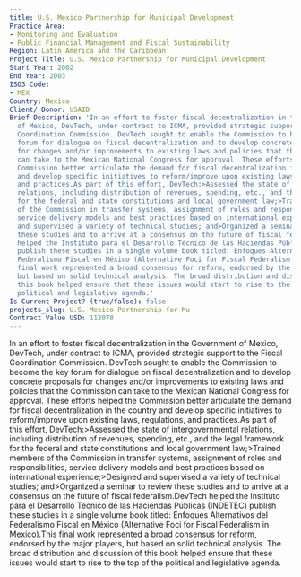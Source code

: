 ```yaml
---
title: U.S. Mexico Partnership for Municipal Development
Practice Area:
- Monitoring and Evaluation
- Public Financial Management and Fiscal Sustainability
Region: Latin America and the Caribbean
Project Title: U.S. Mexico Partnership for Municipal Development
Start Year: 2002
End Year: 2003
ISO3 Code:
- MEX
Country: Mexico
Client/ Donor: USAID
Brief Description: 'In an effort to foster fiscal decentralization in the Government
  of Mexico, DevTech, under contract to ICMA, provided strategic support to the Fiscal
  Coordination Commission. DevTech sought to enable the Commission to become the key
  forum for dialogue on fiscal decentralization and to develop concrete proposals
  for changes and/or improvements to existing laws and policies that the Commission
  can take to the Mexican National Congress for approval. These efforts helped the
  Commission better articulate the demand for fiscal decentralization in the country
  and develop specific initiatives to reform/improve upon existing laws, regulations,
  and practices.As part of this effort, DevTech:>Assessed the state of intergovernmental
  relations, including distribution of revenues, spending, etc., and the legal framework
  for the federal and state constitutions and local government law;>Trained members
  of the Commission in transfer systems, assignment of roles and responsibilities,
  service delivery models and best practices based on international experience;>Designed
  and supervised a variety of technical studies; and>Organized a seminar to review
  these studies and to arrive at a consensus on the future of fiscal federalism.DevTech
  helped the Instituto para el Desarrollo Técnico de las Haciendas Públicas (INDETEC)
  publish these studies in a single volume book titled: Enfoques Alternativos del
  Federalismo Fiscal en México (Alternative Foci for Fiscal Federalism in Mexico).This
  final work represented a broad consensus for reform, endorsed by the major players,
  but based on solid technical analysis. The broad distribution and discussion of
  this book helped ensure that these issues would start to rise to the top of the
  political and legislative agenda.'
Is Current Project? (true/false): false
projects_slug: U.S.-Mexico-Partnership-for-Mu
Contract Value USD: 112078
---
```


In an effort to foster fiscal decentralization in the Government of Mexico, DevTech, under contract to ICMA, provided strategic support to the Fiscal Coordination Commission. DevTech sought to enable the Commission to become the key forum for dialogue on fiscal decentralization and to develop concrete proposals for changes and/or improvements to existing laws and policies that the Commission can take to the Mexican National Congress for approval. These efforts helped the Commission better articulate the demand for fiscal decentralization in the country and develop specific initiatives to reform/improve upon existing laws, regulations, and practices.As part of this effort, DevTech:>Assessed the state of intergovernmental relations, including distribution of revenues, spending, etc., and the legal framework for the federal and state constitutions and local government law;>Trained members of the Commission in transfer systems, assignment of roles and responsibilities, service delivery models and best practices based on international experience;>Designed and supervised a variety of technical studies; and>Organized a seminar to review these studies and to arrive at a consensus on the future of fiscal federalism.DevTech helped the Instituto para el Desarrollo Técnico de las Haciendas Públicas (INDETEC) publish these studies in a single volume book titled: Enfoques Alternativos del Federalismo Fiscal en México (Alternative Foci for Fiscal Federalism in Mexico).This final work represented a broad consensus for reform, endorsed by the major players, but based on solid technical analysis. The broad distribution and discussion of this book helped ensure that these issues would start to rise to the top of the political and legislative agenda.